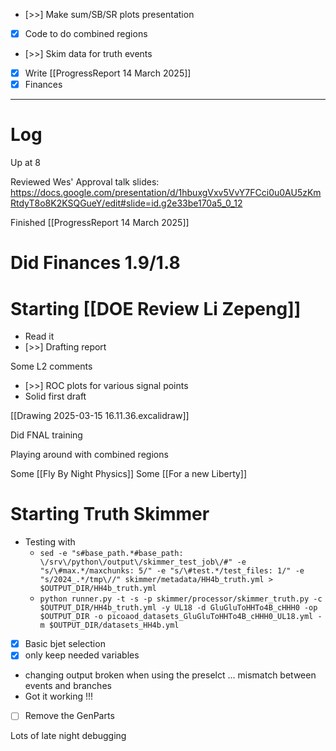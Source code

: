 - [>>] Make sum/SB/SR plots presentation
- [x] Code to do combined regions
- [>>] Skim data for truth events
- [x] Write  [[ProgressReport 14 March 2025]]
- [x] Finances

---

# Log

 Up at 8

Reviewed Wes' Approval talk slides:
	https://docs.google.com/presentation/d/1hbuxgVxv5VvY7FCci0u0AU5zKmRtdyT8o8K2KSQGueY/edit#slide=id.g2e33be170a5_0_12

Finished [[ProgressReport 14 March 2025]]

# Did Finances 1.9/1.8


# Starting  [[DOE Review Li Zepeng]] 
- Read it 
- [>>] Drafting report

Some L2 comments
- [>>] ROC plots for various signal points
- Solid first draft

[[Drawing 2025-03-15 16.11.36.excalidraw]]

Did FNAL training

Playing around with combined regions

Some [[Fly By Night Physics]]
Some [[For a new Liberty]]

# Starting Truth Skimmer
- Testing with
	- `sed -e "s#base_path.*#base_path: \/srv\/python\/output\/skimmer_test_job\/#" -e "s/\#max.*/maxchunks: 5/" -e "s/\#test.*/test_files: 1/" -e "s/2024_.*/tmp\//" skimmer/metadata/HH4b_truth.yml > $OUTPUT_DIR/HH4b_truth.yml`
	- `python runner.py -t -s -p skimmer/processor/skimmer_truth.py -c $OUTPUT_DIR/HH4b_truth.yml -y UL18 -d GluGluToHHTo4B_cHHH0 -op $OUTPUT_DIR -o picoaod_datasets_GluGluToHHTo4B_cHHH0_UL18.yml -m $OUTPUT_DIR/datasets_HH4b.yml`
- [x] Basic bjet selection
- [x] only keep needed variables
- changing output broken when using the preselct ... mismatch between events and branches
- Got it working !!!
- [ ] Remove the GenParts

Lots of late night debugging 